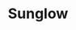 ---
weight: 1
images:
- /images/photos/20230405 - Sortie Photo - Stéphane G. - 0016.jpg
title: Sunglow
tags:
- street
- archive
---